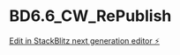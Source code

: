 # BD6.6_CW_RePublish

[Edit in StackBlitz next generation editor ⚡️](https://stackblitz.com/~/github.com/git707510/BD6.6_CW_RePublish)